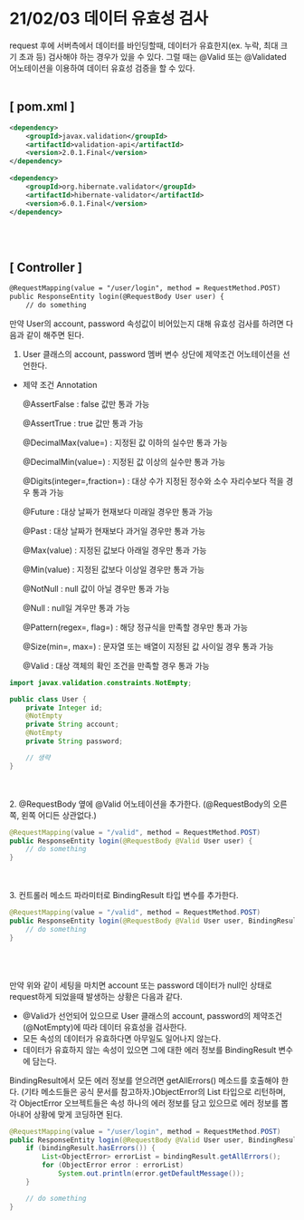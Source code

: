 # 21/02/03 데이터 유효성 검사

request 후에 서버측에서 데이터를 바인딩할때, 데이터가 유효한지(ex. 누락, 최대 크기 초과 등) 검사해야 하는 경우가 있을 수 있다. 그럴 때는 @Valid 또는 @Validated 어노테이션을 이용하여 데이터 유효성 검증을 할 수 있다.
<br><br>
## [ **pom.xml ]**

```xml
<dependency>
    <groupId>javax.validation</groupId>
    <artifactId>validation-api</artifactId>
    <version>2.0.1.Final</version>
</dependency>
        
<dependency>
    <groupId>org.hibernate.validator</groupId>
    <artifactId>hibernate-validator</artifactId>
    <version>6.0.1.Final</version>
</dependency>
```
<br><br>
## **[ Controller ]**

```xml
@RequestMapping(value = "/user/login", method = RequestMethod.POST)
public ResponseEntity login(@RequestBody User user) {
    // do something

```

만약 User의 account, password 속성값이 비어있는지 대해 유효성 검사를 하려면 다음과 같이 해주면 된다.

1. User 클래스의 account, password 멤버 변수 상단에 제약조건 어노테이션을 선언한다.

- 제약 조건 Annotation

    @AssertFalse : false 값만 통과 가능

    @AssertTrue : true 값만 통과 가능

    @DecimalMax(value=) : 지정된 값 이하의 실수만 통과 가능

    @DecimalMin(value=) : 지정된 값 이상의 실수만 통과 가능

    @Digits(integer=,fraction=) : 대상 수가 지정된 정수와 소수 자리수보다 적을 경우 통과 가능

    @Future : 대상 날짜가 현재보다 미래일 경우만 통과 가능

    @Past : 대상 날짜가 현재보다 과거일 경우만 통과 가능

    @Max(value) : 지정된 값보다 아래일 경우만 통과 가능

    @Min(value) : 지정된 값보다 이상일 경우만 통과 가능

    @NotNull : null 값이 아닐 경우만 통과 가능

    @Null : null일 겨우만 통과 가능

    @Pattern(regex=, flag=) : 해당 정규식을 만족할 경우만 통과 가능

    @Size(min=, max=) : 문자열 또는 배열이 지정된 값 사이일 경우 통과 가능

    @Valid : 대상 객체의 확인 조건을 만족할 경우 통과 가능

```java
import javax.validation.constraints.NotEmpty;

public class User {
    private Integer id;
    @NotEmpty
    private String account;
    @NotEmpty
    private String password;

    // 생략
}
```
<br><br>
2. @RequestBody 옆에 @Valid 어노테이션을 추가한다. (@RequestBody의 오른쪽, 왼쪽 어디든 상관없다.)

```java
@RequestMapping(value = "/valid", method = RequestMethod.POST)
public ResponseEntity login(@RequestBody @Valid User user) {
    // do something
}
```
<br><br>
3. 컨트롤러 메소드 파라미터로 BindingResult 타입 변수를 추가한다.

```java
@RequestMapping(value = "/valid", method = RequestMethod.POST)
public ResponseEntity login(@RequestBody @Valid User user, BindingResult bindingResult) {
    // do something
}
```
<br><br><br>
만약 위와 같이 세팅을 마치면 account 또는 password 데이터가 null인 상태로 request하게 되었을때 발생하는 상황은 다음과 같다.

- @Valid가 선언되어 있으므로 User 클래스의 account, password의 제약조건(@NotEmpty)에 따라 데이터 유효성을 검사한다.
- 모든 속성의 데이터가 유효하다면 아무일도 일어나지 않는다.
- 데이터가 유효하지 않는 속성이 있으면 그에 대한 에러 정보를 BindingResult 변수에 담는다.

BindingResult에서 모든 에러 정보를 얻으려면 getAllErrors() 메소드를 호출해야 한다. (기타 메소드들은 공식 문서를 참고하자.)ObjectError의 List 타입으로 리턴하며, 각 ObjectError 오브젝트들은 속성 하나의 에러 정보를 담고 있으므로 에러 정보를 뽑아내어 상황에 맞게 코딩하면 된다.

```java
@RequestMapping(value = "/user/login", method = RequestMethod.POST)
public ResponseEntity login(@RequestBody @Valid User user, BindingResult bindingResult) {
    if (bindingResult.hasErrors()) {
        List<ObjectError> errorList = bindingResult.getAllErrors();
        for (ObjectError error : errorList)
            System.out.println(error.getDefaultMessage());
    }

    // do something
}
```